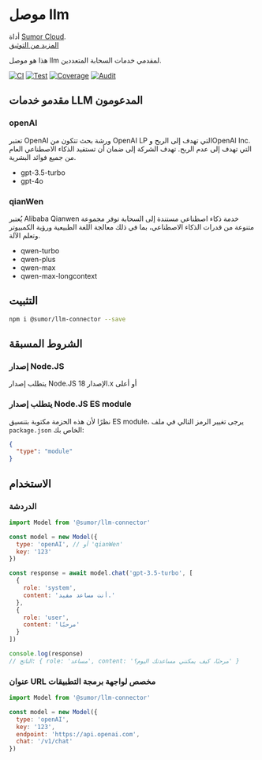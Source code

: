 # موصل llm

أداة [Sumor Cloud](https://sumor.cloud).  
[المزيد من التوثيق](https://sumor.cloud/llm-connector)

هذا هو موصل llm لمقدمي خدمات السحابة المتعددين.

[![CI](https://github.com/sumor-cloud/llm-connector/actions/workflows/ci.yml/badge.svg)](https://github.com/sumor-cloud/llm-connector/actions/workflows/ci.yml)
[![Test](https://github.com/sumor-cloud/llm-connector/actions/workflows/ut.yml/badge.svg)](https://github.com/sumor-cloud/llm-connector/actions/workflows/ut.yml)
[![Coverage](https://github.com/sumor-cloud/llm-connector/actions/workflows/coverage.yml/badge.svg)](https://github.com/sumor-cloud/llm-connector/actions/workflows/coverage.yml)
[![Audit](https://github.com/sumor-cloud/llm-connector/actions/workflows/audit.yml/badge.svg)](https://github.com/sumor-cloud/llm-connector/actions/workflows/audit.yml)

## مقدمو خدمات LLM المدعومون

### openAI

تعتبر OpenAI ورشة بحث تتكون من OpenAI LP التي تهدف إلى الربح وOpenAI Inc. التي تهدف إلى عدم الربح. تهدف الشركة إلى ضمان أن تستفيد الذكاء الاصطناعي العام من جميع فوائد البشرية.

- gpt-3.5-turbo
- gpt-4o

### qianWen

يُعتبر Alibaba Qianwen خدمة ذكاء اصطناعي مستندة إلى السحابة توفر مجموعة متنوعة من قدرات الذكاء الاصطناعي، بما في ذلك معالجة اللغة الطبيعية ورؤية الكمبيوتر وتعلم الآلة.

- qwen-turbo
- qwen-plus
- qwen-max
- qwen-max-longcontext

## التثبيت

```bash
npm i @sumor/llm-connector --save
```

## الشروط المسبقة

### إصدار Node.JS

يتطلب إصدار Node.JS الإصدار 18.x أو أعلى

### يتطلب إصدار Node.JS ES module

نظرًا لأن هذه الحزمة مكتوبة بتنسيق ES module،
يرجى تغيير الرمز التالي في ملف `package.json` الخاص بك:

```json
{
  "type": "module"
}
```

## الاستخدام

### الدردشة

```javascript
import Model from '@sumor/llm-connector'

const model = new Model({
  type: 'openAI', // أو 'qianWen'
  key: '123'
})

const response = await model.chat('gpt-3.5-turbo', [
  {
    role: 'system',
    content: 'أنت مساعد مفيد.'
  },
  {
    role: 'user',
    content: 'مرحبًا'
  }
])

console.log(response)
// الناتج: { role: 'مساعد', content: 'مرحبًا، كيف يمكنني مساعدتك اليوم؟' }
```

### عنوان URL مخصص لواجهة برمجة التطبيقات

```javascript
import Model from '@sumor/llm-connector'

const model = new Model({
  type: 'openAI',
  key: '123',
  endpoint: 'https://api.openai.com',
  chat: '/v1/chat'
})
```
